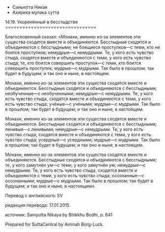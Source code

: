 









* Саньютта Никая
* Ахирика мулака сутта


14\.19\. Укоренённый в бесстыдстве
\=\=\=\=\=\=\=\=\=\=\=\=\=\=\=\=\=\=\=\=\=\=\=\=\=\=\=\=\=\=\=\=



Благословенный сказал: «Монахи, именно из\-за элементов эти существа сходятся вместе и объединяются\. Бесстыдные сходятся и объединяются с бесстыдными; не боящиеся проступков—с теми, кто не боится проступков; немудрые—с немудрыми\. Те, у кого есть чувство стыда, сходятся вместе и объединяются с теми, у кого есть чувство стыда; те, кто боится совершить проступок—с теми, кто боится совершить проступок; мудрые—с мудрыми\. Так было в прошлом; так будет в будущем; и так оно и ныне, в настоящем\.


Монахи, именно из\-за элементов эти существа сходятся вместе и объединяются\. Бесстыдные сходятся и объединяются с бесстыдными; необученные—с необученными; немудрые—с немудрыми\. Те, у кого есть чувство стыда, сходятся вместе и объединяются с теми, у кого есть чувство стыда; учёные—с учёными; мудрые—с мудрыми\. Так было в прошлом; так будет в будущем; и так оно и ныне, в настоящем\.


Монахи, именно из\-за элементов эти существа сходятся вместе и объединяются\. Бесстыдные сходятся и объединяются с бесстыдными; ленивые—с ленивыми; немудрые—с немудрыми\. Те, у кого есть чувство стыда, сходятся вместе и объединяются с теми, у кого есть чувство стыда; усердные—с усердными; мудрые—с мудрыми\. Так было в прошлом; так будет в будущем; и так оно и ныне, в настоящем\.


Монахи, именно из\-за элементов эти существа сходятся вместе и объединяются\. Бесстыдные сходятся и объединяются с бесстыдными; те, у кого замутнён ум—с теми, у кого замутнён ум; немудрые—с немудрыми\. Те, у кого есть чувство стыда, сходятся вместе и объединяются с теми, у кого есть чувство стыда; осознанные—с осознанными; мудрые—с мудрыми\. Так было в прошлом; так будет в будущем; и так оно и ныне, в настоящем»\.



Перевод с английского: SV


редакция перевода: 17\.01\.2015


источник: Samyutta Nikaya by Bhikkhu Bodhi, p\. 641


Prepared for SuttaCentral by Aminah Borg\-Luck\.






